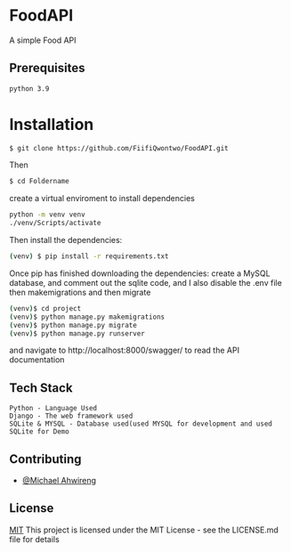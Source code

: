 # FoodAPI
A simple Food API
## Prerequisites
```bash
python 3.9

```


# Installation

```bash
$ git clone https://github.com/FiifiQwontwo/FoodAPI.git
```

Then 
```bash
$ cd Foldername
```
create a virtual enviroment to install dependencies

```bash
python -m venv venv
./venv/Scripts/activate
```
Then install the dependencies:
```bash
(venv) $ pip install -r requirements.txt
```
Once pip has finished downloading the dependencies: create a MySQL database, and comment out the sqlite code, and I also disable the .env file  then makemigrations and then migrate

```bash
(venv)$ cd project
(venv)$ python manage.py makemigrations
(venv)$ python manage.py migrate
(venv)$ python manage.py runserver
```
and navigate to http://localhost:8000/swagger/ to read the API documentation 

## Tech Stack 

    Python - Language Used
    Django - The web framework used
    SQLite & MYSQL - Database used(used MYSQL for development and used SQLite for Demo
    


## Contributing
- [@Michael Ahwireng](https://www.github.com/FiifiQwontwo)

## License

[MIT](https://choosealicense.com/licenses/mit/) This project is licensed under the MIT License - see the LICENSE.md file for details

